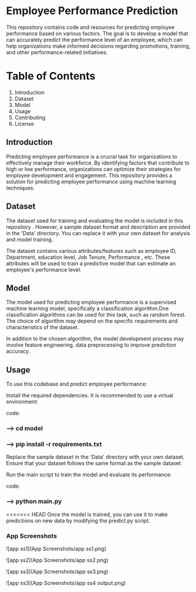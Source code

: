 # Employee Performance Prediction
This repository contains code and resources for predicting employee performance based on various factors. The goal is to develop a model that can accurately predict the performance level of an employee, which can help organizations make informed decisions regarding promotions, training, and other performance-related initiatives.

# Table of Contents
1. Introduction
2. Dataset
3. Model
4. Usage
5. Contributing
6. License

## Introduction
Predicting employee performance is a crucial task for organizations to effectively manage their workforce. By identifying factors that contribute to high or low performance, organizations can optimize their strategies for employee development and engagement. This repository provides a solution for predicting employee performance using machine learning techniques.

## Dataset
The dataset used for training and evaluating the model is  included in this repository . However, a sample dataset format and description are provided in the 'Data' directory. You can replace it with your own dataset for analysis and model training.

The dataset contains various attributes/features such as employee ID, Department, education level, Job Tenure, Performance , etc. These attributes will be used to train a predictive model that can estimate an employee's performance level.

## Model
The model used for predicting employee performance is a supervised machine learning model, specifically a classification algorithm.One classification algorithms can be used for this task, such as random forest. The choice of algorithm may depend on the specific requirements and characteristics of the dataset.

In addition to the chosen algorithm, the model development process may involve feature engineering, data preprocessing to improve prediction accuracy.

## Usage
To use this codebase and predict employee performance:


Install the required dependencies. It is recommended to use a virtual environment:

code:
### --> cd model

### --> pip install -r requirements.txt


Replace the sample dataset in the 'Data' directory with your own dataset. Ensure that your dataset follows the same format as the sample dataset.


Run the main script to train the model and evaluate its performance:

code: 
### --> python main.py
<<<<<<< HEAD
Once the model is trained, you can use it to make predictions on new data by modifying the predict.py script.


### App Screenshots
![app ss1](App Screenshots/app ss1.png)



![app ss2](App Screenshots/app ss2.png)


![app ss3](App Screenshots/app ss3.png)


![app ss3](App Screenshots/app ss4 output.png)
